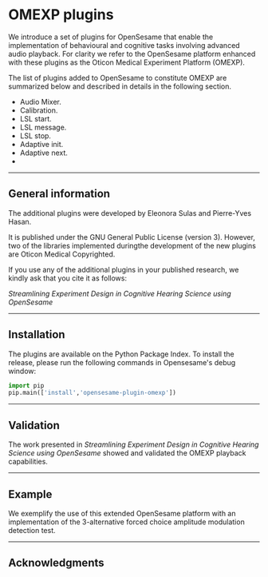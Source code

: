 # OMEXP plugins

We introduce a set of plugins for OpenSesame that enable the implementation of behavioural and cognitive tasks involving advanced audio playback.
For clarity we refer to the OpenSesame platform enhanced with these plugins as the Oticon Medical Experiment Platform (OMEXP).

The list of plugins added to OpenSesame to constitute OMEXP are summarized below and described in details in the following section.
- Audio Mixer.
- Calibration.
- LSL start.
- LSL message.
- LSL stop.
- Adaptive init.
- Adaptive next.
- 
***
## General information

The additional plugins were developed by Eleonora Sulas and Pierre-Yves Hasan. 

It is published under the GNU General Public License (version 3).
However, two of the libraries implemented duringthe development of the new plugins are Oticon Medical Copyrighted.

If you use any of the additional plugins in your published research, we kindly ask that you cite it as follows:

_Streamlining Experiment Design in Cognitive Hearing Science using OpenSesame_

***
## Installation

The plugins are available on the Python Package Index. To install the release, please run the following commands in Opensesame's debug window:

```python
import pip
pip.main(['install','opensesame-plugin-omexp'])
```

***

## Validation

The work presented in _Streamlining Experiment Design in Cognitive Hearing Science using OpenSesame_ showed and validated the OMEXP playback capabilities.

***
## Example
We exemplify the use of this extended OpenSesame platform with an implementation of the 3-alternative forced choice amplitude modulation detection test.

***
## Acknowledgments